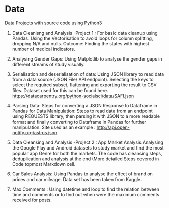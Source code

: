 # Data
Data Projects with source code using Python3 

1. Data Cleanisng and Analysis -Project 1 : For basic data cleanup using Pandas.
    Using the Vectorisation to avoid loops for column splitting, dropping N/A and nulls.
    Outcome: Finding the states with highest number of medical indicators.

2. Analysing Gender Gaps: Using Matplotlib to analyse the gender gaps in different streams of study visually.

3. Serialisation and deserialisation of data: 
   Using JSON library to read data from a data source (JSON File/ API endpoint). 
   Selecting the keys to select the required subset, flattening and exporting the result to CSV files. 
   Dataset used for this can be found here.
   https://datacarpentry.org/python-socialsci/data/SAFI.json

4.  Parsing Data: 
    Steps for converting a JSON Response to Dataframe in Pandas for Data Manipulation:
    Steps to read data from an endpoint using REQUESTS library, then parsing it with JSON to a more readable format and finally converting to Dataframe in Pandas for further           manipulation.
    Site used as an example : http://api.open-notify.org/astros.json
    
5. Data Cleansing and Analysis -Project 2 : App Market Analysis
   Analysing the Google Play and Android datasets to study market and find the most popular app Genre for both the markets.
   The code has cleansing steps, deduplication and analysis at the end (More detailed Steps covered in Code topmost Markdown cell.
   
6.  Car Sales Analysis: Using Pandas to analyse the effect of brand on prices and car mileage. Data set has been taken from Kaggle.

7.  Max Comments : Using datetime and loop to find the relation between time and comments or to find out when were the maximum comments received for posts.

   
   

